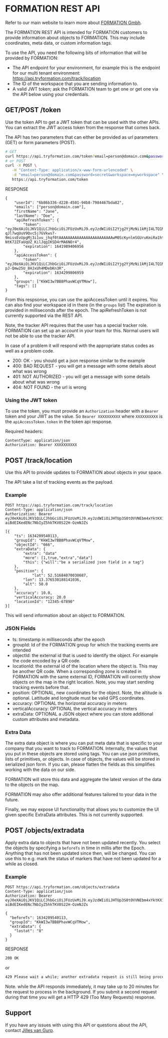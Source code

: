 # FORMATION REST API

Refer to our main website to learn more about [FORMATION Gmbh](https://tryformation.com).

The FORMATION REST API is intended for FORMATION customers to provide information about objects to FORMATION. This may include coordinates, meta data, or custom information tags.

To use the API, you need the following bits of information that will be provided by FORMATION:

- The API endpoint for your environment, for example this is the endpoint for our multi tenant environment: https://api.tryformation.com/track/location
- The ID of the workspace that you are sending information to.
- A valid JWT token; ask the FORMATION team to get one or get one via the API below using your credentials.

## GET/POST /token

Use the token API to get a JWT token that can be used with the other APIs. You can extract the JWT access token from the response that comes back.

The API has two parameters that can either be provided as url parameters (GET) or form parameters (POST).


```bash
# GET
curl https://api.tryformation.com/token?email=person@domain.com&password=secret&workspace=myworkspace
# or POST
curl -X POST \
   -H "Content-Type: application/x-www-form-urlencoded" \
   -d "email=person@domain.com&password=secret&workspace=myworkspace" \
   https://api.tryformation.com/token

```

RESPONSE

```
{
	"userId": "6b86b336-d228-4501-94b8-7984467bda82",
	"emails": ["person@domain.com"],
	"firstName": "Jane",
	"lastName": "Doe",
	"apiRefreshToken": {
		"token": "eyJ0eXAiOiJKV1QiLCJhbGciOiJFUzUxMiJ9.eyJzdWIiOiI2Yjg2YjMzNi1kMjI4LTQ1MDEtOTRiOC03OTg0NDY3YmRhODIiLCJzY29wZSI6IlJlZnJlc2giLCJpc3MiOiJ0cnlmb3JtYXRpb24uY29tIiwiZXhwIjoxNjQxOTg5NDA2LCJpYXQiOjE2MzQyMTM0MDZ9.AAAAAAAAAAAAAAAAAAAAAAAAhLjSE7gW5dypFPRD-qJl7wqUuV9Qvc5j7GVkws7-9missEvUpgMj3i1vu_jhqf0tAAAAAAAAAAAAAAAAAAAAAAAAwM0ScKynlmSGUruKmiRa1htnfvvaXJ3-NtK72ZFaUqUZ_KilJqgIKSD4rMA6NOr4",
		"expiration": 1641989406956
	},
	"apiAccessToken": {
		"token": "eyJ0eXAiOiJKV1QiLCJhbGciOiJFUzUxMiJ9.eyJzdWIiOiI2Yjg2YjMzNi1kMjI4LTQ1MDEtOTRiOC03OTg0NDY3YmRhODIiLCJzY29wZSI6IkFjY2VzcyIsImlzcyI6InRyeWZvcm1hdGlvbi5jb20iLCJleHAiOjE2MzQyOTk4MDYsImlhdCI6MTYzNDIxMzQwNiwidXNlciI6IjZiODZiMzM2LWQyMjgtNDUwMS05NGI4LTc5ODQ0NjdiZGE4MiJ9.AAAAAAAAAAAAAAAAAAAAAAAAX4qnK9vUoIOUW6KAOiYLvNGsvf1EUkuvrPLZMsLxBdEhJoxJ1vCDQ4ZYVnEYRklRAAAAAAAAAAAAAAAAAAAAAAAA73eGvFOiTuOnH9XTprA6Jsw2lzuQc7tm6q0Kfr-pJ-Qmw25U_8HJxUh4MDebKn3R",
		"expiration": 1634299806959
	},
	"groups": ["KkWI3w7BB8PhavWCqVTMow"],
	"tags": []
}
```

From this respsonse, you can use the apiAccessToken until it expires. You can also find your workspace id in there (in the `groups` list)
The expiration is provided in milliseconds after the epoch. The apiRefreshToken is not currently supported via the REST API.

Note, the tracker API requires that the user has a special tracker role. FORMATION can set up an account in your team for this. Normal users will not be able to use the tracker API.

In case of a problem it will respond with the appropriate status codes as well as a problem code.

- 200: OK - you should get a json response similar to the example
- 400: BAD REQUEST - you will get a message with some details about what was wrong
- 401: NOT AUTHORIZED - you will get a message with some details about what was wrong
- 404: NOT FOUND - the url is wrong

### Using the JWT token

To use the token, you must provide an `Authorization` header with a `Bearer` token and your JWT as the value. So `Bearer XXXXXXXXXX` where `XXXXXXXXXX` is the `apiAccessToken.token` in the token api response.

Required headers:

```
ContentType: application/json
Authorization: Bearer XXXXXXXXXX
```

## POST /track/location

Use this API to provide updates to FORMATION about objects in your space.

The API take a list of tracking events as the payload.

### Example

```
POST https://api.tryformation.com/track/location
Content-Type: application/json
Authorization: Bearer eyJ0eXAiOiJKV1QiLCJhbGciOiJFUzUxMiJ9.eyJzdWIiOiJHTUp3S0tOVVNEbm4xYktKX1NkdEp3Iiwic2NvcGUiOiJBY2Nlc3MiLCJpc3MiOiJ0cnlmb3JtYXRpb24uY29tIiwiZXhwIjoxNjM0Mjk3MzY1LCJpYXQiOjE2MzQyMTA5NjUsInVzZXIiOiJHTUp3S0tOVVNEbm4xYktKX1NkdEp3I0n.AAAAAAAAAAAAAAAAAAAAAAAA4KrdjEfJ_jN4oPLHzaCDO97if6gMNcmUCiaVn_E2RpOyjPUmBT8h_L_3ycBp4hRwAAAAAAAAAAAAAAAAAAAAAAAAXa5gtD_QOyVx5vr3t4MMOGOY3q-aiBdEIKedENc7NbIyZ5hkTKV0S22H-OzmNJZs

[{
	"ts": 1634209540113,
	"groupId": "KkWI3w7BB8PhavWCqVTMow",
	"objectId": "666",
	"extraData": {
		"extra": "data"
		"more": [1,true,"extra","data"]
		"this": {"will":"be a serialized json field in a tag"}
	},
	"position": {
	        "lat": 52.51684070030687,
		"lon": 13.376530188141036,
		"alt": 50.0
	},
	"accuracy": 10.0,
	"verticalAccuracy: 20.0
	"locationId": "12345-67890"
}]
```
This will send information about an object to FORMATION.

### JSON Fields

- ts: timestamp in milliseconds after the epoch
- groupId: Id of the FORMATION group for which the tracking events are intended
- objectId: the external id that is used to identify the object. For example the code encoded by a QR code.
- locationId: the external id of the location where the object is. This may be another QR code. When a corresponding zone is created in FORMATION with the same external ID, FORMATION will correctly show objects on the map in the right location. Note, you may start sending tracking events before that.
- position: OPTIONAL, new coordinates for the object. Note, the altitude is optional. Lattitude and longitude must be valid GPS coordinates.
- accuracy: OPTIONAL the horizontal accuracy in meters
- verticalAccuracy: OPTIONAL the vertical accuracy in meters
- extraData: OPTIONAL a JSON object where you can store additional custom attributes and metadata.

### Extra Data

The extra data object is where you can put meta data that is specific to your company that you want to track to FORMATION. Internally, the values that you put in these objects are stored using tags. You can use json primitives, lists of primitives, or objects. In case of objects, the values will be stored in serialized json form. If you can, please flatten the fields as this simplifies working with the data on our side.

FORMATION will store this data and aggregate the latest version of the data to the objects on the map.

FORMATION may also offer additional features tailored to your data in the future.

Finally, we may expose UI functionality that allows you to customize the UI given specific ExtraData attributes. This is not currently supported.

## POST /objects/extradata

Apply extra data to objects that have not been updated recently. You select the objects by specifying a `beforeTs` in time in millis after the Epoch. Anything that has not been updated since then, will be changed. You can use this to e.g. mark the status of markers that have not been updated for a while as closed.

### Example

```
POST https://api.tryformation.com/objects/extradata
Content-Type: application/json
Authorization: Bearer eyJ0eXAiOiJKV1QiLCJhbGciOiJFUzUxMiJ9.eyJzdWIiOiJHTUp3S0tOVVNEbm4xYktKX1NkdEp3Iiwic2NvcGUiOiJBY2Nlc3MiLCJpc3MiOiJ0cnlmb3JtYXRpb24uY29tIiwiZXhwIjoxNjM0Mjk3MzY1LCJpYXQiOjE2MzQyMTA5NjUsInVzZXIiOiJHTUp3S0tOVVNEbm4xYktKX1NkdEp3I0n.AAAAAAAAAAAAAAAAAAAAAAAA4KrdjEfJ_jN4oPLHzaCDO97if6gMNcmUCiaVn_E2RpOyjPUmBT8h_L_3ycBp4hRwAAAAAAAAAAAAAAAAAAAAAAAAXa5gtD_QOyVx5vr3t4MMOGOY3q-aiBdEIKedENc7NbIyZ5hkTKV0S22H-OzmNJZs

{
  "beforeTs": 1634209540113,
  "groupId": "KkWI3w7BB8PhavWCqVTMow",
  "extraData": {
    "lostat": "8"
  }
}
```

RESPONSE

```txt
200 OK
```

or

```txt
429 Please wait a while; another extradata request is still being processed.
```

Note. while the API responds immediately, it may take up to 20 minutes for the request to process in the background. If you submit a second request during that time you will get a HTTP 429 (Too Many Requests) response.

## Support

If you have any issues with using this API or questions about the API, contact [Jilles van Gurp](mailto:jvg@tryformation.com).
